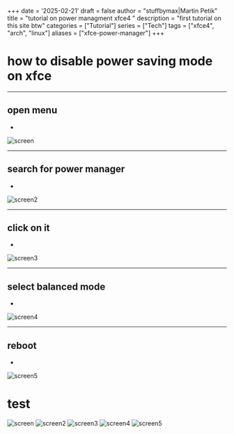 +++
date = '2025-02-21'
draft = false
author = "stuffbymax|Martin Petik"
title = "tutorial on power managment xfce4 "
description = "first tutorial on this site btw"
categories = ["Tutorial"]
series = ["Tech"]
tags = ["xfce4", "arch", "linux"]
aliases = ["xfce-power-manager"]
+++

# how to disable power saving mode on xfce 

---

## open menu
-
![screen](/images/tutorials/how-to-power-manager/Screenshot1.png)

---

## search for power manager
-
![screen2](/tutorials/how-to-power-manager/Screenshot2.png)

---

## click on it
-
![screen3](/tutorials/how-to-power-manager/Screenshot3.png) 

---

## select balanced mode
-
![screen4](/tutorials/how-to-power-manager/Screenshot4.png)

---

## reboot 
-
![screen5](/tutorials/how-to-power-manager/Screenshot5.png)

# test

![screen](/wiki-blogs/images/tutorials/how-to-power-manager/Screenshot1.png)
![screen2](/wiki-blogs/images/tutorials/how-to-power-manager/Screenshot2.png)
![screen3](/wiki-blogs/images/tutorials/how-to-power-manager/Screenshot3.png)
![screen4](/wiki-blogs/images/tutorials/how-to-power-manager/Screenshot4.png)
![screen5](/wiki-blogs/images/tutorials/how-to-power-manager/Screenshot5.png)

